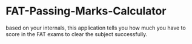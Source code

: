 # FAT-Passing-Marks-Calculator
 based on your internals, this application tells you how much you have to score in the FAT exams to clear the subject successfully.
